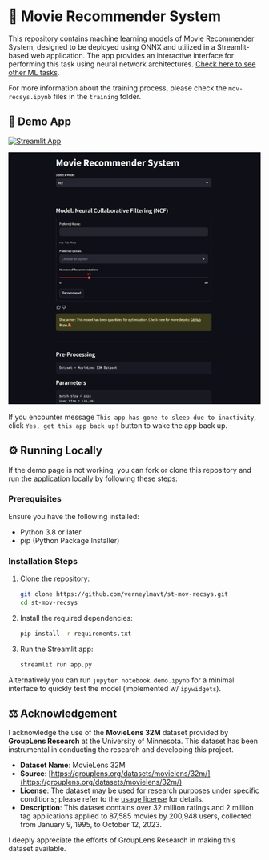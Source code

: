 # 🍿 Movie Recommender System

This repository contains machine learning models of Movie Recommender System, designed to be deployed using ONNX and utilized in a Streamlit-based web application. The app provides an interactive interface for performing this task using neural network architectures. [Check here to see other ML tasks](https://github.com/verneylmavt/ml-model).

For more information about the training process, please check the `mov-recsys.ipynb` files in the `training` folder.

## 🎈 Demo App

[![Streamlit App](https://static.streamlit.io/badges/streamlit_badge_black_white.svg)](https://verneylogyt-mov-recsys.streamlit.app/)

![Demo GIF](https://github.com/verneylmavt/st-mov-recsys/blob/main/assets/demo.gif)

<!-- <img src="https://github.com/verneylmavt/st-mov-recsys/blob/main/assets/demo.gif" alt="Demo GIF" width="750" height="750"> -->

If you encounter message `This app has gone to sleep due to inactivity`, click `Yes, get this app back up!` button to wake the app back up.

<!-- [https://verneylogyt.streamlit.app/](https://verneylogyt.streamlit.app/) -->

## ⚙️ Running Locally

If the demo page is not working, you can fork or clone this repository and run the application locally by following these steps:

### Prerequisites

Ensure you have the following installed:

- Python 3.8 or later
- pip (Python Package Installer)

### Installation Steps

1. Clone the repository:

   ```bash
   git clone https://github.com/verneylmavt/st-mov-recsys.git
   cd st-mov-recsys
   ```

2. Install the required dependencies:

   ```bash
   pip install -r requirements.txt
   ```

3. Run the Streamlit app:
   ```bash
   streamlit run app.py
   ```

Alternatively you can run `jupyter notebook demo.ipynb` for a minimal interface to quickly test the model (implemented w/ `ipywidgets`).

## ⚖️ Acknowledgement

I acknowledge the use of the **MovieLens 32M** dataset provided by **GroupLens Research** at the University of Minnesota. This dataset has been instrumental in conducting the research and developing this project.

- **Dataset Name**: MovieLens 32M
- **Source**: [https://grouplens.org/datasets/movielens/32m/](https://grouplens.org/datasets/movielens/32m/)
- **License**: The dataset may be used for research purposes under specific conditions; please refer to the [usage license](https://files.grouplens.org/datasets/movielens/ml-32m-README.html#usage-license) for details.
- **Description**: This dataset contains over 32 million ratings and 2 million tag applications applied to 87,585 movies by 200,948 users, collected from January 9, 1995, to October 12, 2023.

I deeply appreciate the efforts of GroupLens Research in making this dataset available.
